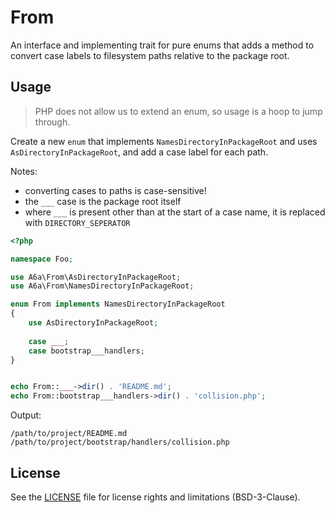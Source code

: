 # From
An interface and implementing trait for pure enums that adds a method to convert case labels to filesystem paths 
relative to the package root.

## Usage
> PHP does not allow us to extend an enum, so usage is a hoop to jump through.

Create a new `enum` that implements `NamesDirectoryInPackageRoot` and uses `AsDirectoryInPackageRoot`, and add a case
label for each path.

Notes:
- converting cases to paths is case-sensitive!
- the `___` case is the package root itself
- where `___` is present other than at the start of a case name, it is replaced with `DIRECTORY_SEPERATOR`

```php
<?php

namespace Foo;

use A6a\From\AsDirectoryInPackageRoot;
use A6a\From\NamesDirectoryInPackageRoot;

enum From implements NamesDirectoryInPackageRoot
{
    use AsDirectoryInPackageRoot;
    
    case ___;
    case bootstrap___handlers;
}


echo From::___->dir() . 'README.md';
echo From::bootstrap___handlers->dir() . 'collision.php';
```

Output:
```
/path/to/project/README.md
/path/to/project/bootstrap/handlers/collision.php
```

## License
See the [LICENSE](LICENSE) file for license rights and limitations (BSD-3-Clause).
